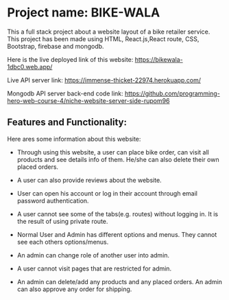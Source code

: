 # Project name: BIKE-WALA

This a full stack project about a website layout of a bike retailer service. This project has been made using HTML, React.js,React route, CSS, Bootstrap, firebase and mongodb. 

Here is the live deployed link of this website: https://bikewala-1dbc0.web.app/

Live API server link: https://immense-thicket-22974.herokuapp.com/

Mongodb API server back-end code link: https://github.com/programming-hero-web-course-4/niche-website-server-side-rupom96

## Features and Functionality:

Here ares some information about this website:

* Through using this website, a user can place bike order, can visit all products and see details info of them. He/she can also delete their own placed orders. 

* A user can also provide reviews about the website.

* User can open his account or log in their account through email password authentication.

* A user cannot see some of the tabs(e.g. routes) without logging in. It is the result of using private route.

* Normal User and Admin has different options and menus. They cannot see each others options/menus.

* An admin can change role of another user into admin.

* A user cannot visit pages that are restricted for admin.

* An admin can delete/add any products and any placed orders. An admin can also approve any order for shipping.



